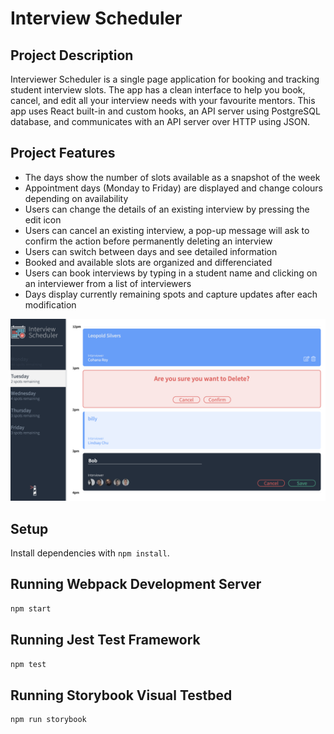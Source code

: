 # Interview Scheduler

## Project Description

Interviewer Scheduler is a single page application for booking and tracking student interview slots. The app has a clean interface to help you book, cancel, and edit all your interview needs with your favourite mentors. This app uses React built-in and custom hooks, an API server using PostgreSQL database, and communicates with an API server over HTTP using JSON.

## Project Features
- The days show the number of slots available as a snapshot of the week
- Appointment days (Monday to Friday) are displayed and change colours depending on availability
- Users can change the details of an existing interview by pressing the edit icon
- Users can cancel an existing interview, a pop-up message will ask to confirm the action before permanently deleting an interview
- Users can switch between days and see detailed information
- Booked and available slots are organized and differenciated
- Users can book interviews by typing in a student name and clicking on an interviewer from a list of interviewers
- Days display currently remaining spots and capture updates after each modification

![Desktop Design](https://github.com/umarkhan167/scheduler/blob/master/app-photos/Screen%20Shot%202022-03-14%20at%205.28.38%20PM.png)

## Setup

Install dependencies with `npm install`.

## Running Webpack Development Server

```sh
npm start
```

## Running Jest Test Framework

```sh
npm test
```

## Running Storybook Visual Testbed

```sh
npm run storybook
```
